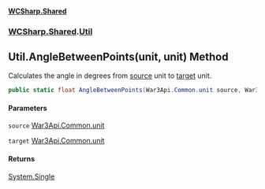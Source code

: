 #### [WCSharp.Shared](README.md 'README')
### [WCSharp.Shared](WCSharp.Shared.md 'WCSharp.Shared').[Util](WCSharp.Shared.Util.md 'WCSharp.Shared.Util')

## Util.AngleBetweenPoints(unit, unit) Method

Calculates the angle in degrees from [source](WCSharp.Shared.Util.AngleBetweenPoints(War3Api.Common.unit,War3Api.Common.unit).md#WCSharp.Shared.Util.AngleBetweenPoints(War3Api.Common.unit,War3Api.Common.unit).source 'WCSharp.Shared.Util.AngleBetweenPoints(War3Api.Common.unit, War3Api.Common.unit).source') unit to [target](WCSharp.Shared.Util.AngleBetweenPoints(War3Api.Common.unit,War3Api.Common.unit).md#WCSharp.Shared.Util.AngleBetweenPoints(War3Api.Common.unit,War3Api.Common.unit).target 'WCSharp.Shared.Util.AngleBetweenPoints(War3Api.Common.unit, War3Api.Common.unit).target') unit.

```csharp
public static float AngleBetweenPoints(War3Api.Common.unit source, War3Api.Common.unit target);
```
#### Parameters

<a name='WCSharp.Shared.Util.AngleBetweenPoints(War3Api.Common.unit,War3Api.Common.unit).source'></a>

`source` [War3Api.Common.unit](https://docs.microsoft.com/en-us/dotnet/api/War3Api.Common.unit 'War3Api.Common.unit')

<a name='WCSharp.Shared.Util.AngleBetweenPoints(War3Api.Common.unit,War3Api.Common.unit).target'></a>

`target` [War3Api.Common.unit](https://docs.microsoft.com/en-us/dotnet/api/War3Api.Common.unit 'War3Api.Common.unit')

#### Returns
[System.Single](https://docs.microsoft.com/en-us/dotnet/api/System.Single 'System.Single')